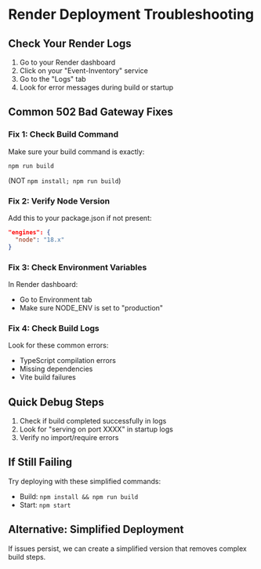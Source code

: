 # Render Deployment Troubleshooting

## Check Your Render Logs
1. Go to your Render dashboard
2. Click on your "Event-Inventory" service
3. Go to the "Logs" tab
4. Look for error messages during build or startup

## Common 502 Bad Gateway Fixes

### Fix 1: Check Build Command
Make sure your build command is exactly:
```
npm run build
```
(NOT `npm install; npm run build`)

### Fix 2: Verify Node Version
Add this to your package.json if not present:
```json
"engines": {
  "node": "18.x"
}
```

### Fix 3: Check Environment Variables
In Render dashboard:
- Go to Environment tab
- Make sure NODE_ENV is set to "production"

### Fix 4: Check Build Logs
Look for these common errors:
- TypeScript compilation errors
- Missing dependencies
- Vite build failures

## Quick Debug Steps
1. Check if build completed successfully in logs
2. Look for "serving on port XXXX" in startup logs
3. Verify no import/require errors

## If Still Failing
Try deploying with these simplified commands:
- Build: `npm install && npm run build`
- Start: `npm start`

## Alternative: Simplified Deployment
If issues persist, we can create a simplified version that removes complex build steps.